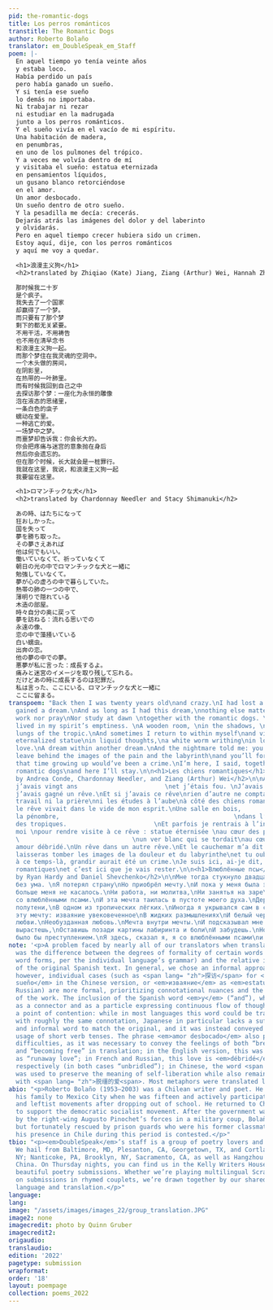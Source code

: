 ```yaml
---
pid: the-romantic-dogs
title: Los perros románticos
transtitle: The Romantic Dogs
author: Roberto Bolaño
translator: em_DoubleSpeak_em_Staff
poem: |-
  En aquel tiempo yo tenía veinte años
  y estaba loco.
  Había perdido un país
  pero había ganado un sueño.
  Y si tenía ese sueño
  lo demás no importaba.
  Ni trabajar ni rezar
  ni estudiar en la madrugada
  junto a los perros románticos.
  Y el sueño vivía en el vacío de mi espíritu.
  Una habitación de madera,
  en penumbras,
  en uno de los pulmones del trópico.
  Y a veces me volvía dentro de mí
  y visitaba el sueño: estatua eternizada
  en pensamientos líquidos,
  un gusano blanco retorciéndose
  en el amor.
  Un amor desbocado.
  Un sueño dentro de otro sueño.
  Y la pesadilla me decía: crecerás.
  Dejarás atrás las imágenes del dolor y del laberinto
  y olvidarás.
  Pero en aquel tiempo crecer hubiera sido un crimen.
  Estoy aquí, dije, con los perros románticos
  y aquí me voy a quedar.

  <h1>浪漫主义狗</h1>
  <h2>translated by Zhiqiao (Kate) Jiang, Ziang (Arthur) Wei, Hannah Zhao, Chardonnay Needler, and Stacy Shimanuki</h2>

  那时候我二十岁
  是个疯子。
  我失去了一个国家
  却赢得了一个梦。
  而只要有了那个梦
  剩下的都无关紧要。
  不用干活，不用祷告
  也不用在清早念书
  和浪漫主义狗一起。
  而那个梦住在我灵魂的空洞中。
  一个木头做的房间，
  在阴影里，
  在热带的一叶肺里。
  而有时候我回到自己之中
  去探访那个梦：一座化为永恒的雕像
  泡在液态的思绪里，
  一条白色的虫子
  蠕动在爱里。
  一种逃亡的爱。
  一场梦中之梦。
  而噩梦却告诉我：你会长大的。
  你会把疼痛与迷宫的意象抛在身后
  然后你会遗忘的。
  但在那个时候，长大就会是一桩罪行。
  我就在这里，我说，和浪漫主义狗一起
  我要留在这里。

  <h1>ロマンチックな犬</h1>
  <h2>translated by Chardonnay Needler and Stacy Shimanuki</h2>

  あの時、はたちになって
  狂おしかった。
  国を失って
  夢を勝ち取った。
  その夢さえあれば
  他は何でもいい。
  働いていなくて、祈っていなくて
  朝日の光の中でロマンチックな犬と一緒に
  勉強していなくて。
  夢が心の虚ろの中で暮らしていた。
  熱帯の肺の一つの中で、
  薄明りで隠れている
  木造の部屋。
  時々自分の奥に戻って
  夢を訪ねる：流れる思いでの
  永遠の像、
  恋の中で藻掻いている
  白い蠕虫。
  出奔の恋。
  他の夢の中での夢。
  悪夢が私に言った：成長するよ。
  痛みと迷宮のイメージを取り残して忘れる。
  だけどあの時に成長するのは犯罪だ。
  私は言った、ここにいる、ロマンチックな犬と一緒に
  ここに留まる。
transpoem: "Back then I was twenty years old\nand crazy.\nI had lost a country\nbut
  gained a dream.\nAnd as long as I had this dream,\nnothing else mattered.\nNeither
  work nor pray\nNor study at dawn \ntogether with the romantic dogs. \nAnd the dream
  lived in my spirit’s emptiness. \nA wooden room, \nin the shadows, \nin one of the
  lungs of the tropic.\nAnd sometimes I return to within myself\nand visit the dream:
  eternalized statue\nin liquid thoughts,\na white worm writhing\nin love.\nA runaway
  love.\nA dream within another dream.\nAnd the nightmare told me: you’ll grow up.\nYou’ll
  leave behind the images of the pain and the labyrinth\nand you’ll forget.\nBut at
  that time growing up would’ve been a crime.\nI’m here, I said, together with the
  romantic dogs\nand here I’ll stay.\n\n<h1>Les chiens romantiques</h1>\n<h2>translated
  by Andrea Conde, Chardonnay Needler, and Ziang (Arthur) Wei</h2>\n\nÀ ce temps-là
  j’avais vingt ans                        \net j’étais fou. \nJ’avais perdu un pays\nmais
  j’avais gagné un rêve.\nEt si j’avais ce rêve\nrien d’autre ne comptait.\nNi le
  travail ni la prière\nni les études à l’aube\nà côté des chiens romantiques.\nEt
  le rêve vivait dans le vide de mon esprit.\nUne salle en bois,                                        \ndans
  la pénombre,                                                \ndans l’un des poumons
  des tropiques.                        \nEt parfois je rentrais à l’intérieur de
  moi \npour rendre visite à ce rêve : statue éternisée \nau cœur des pensées liquides,
  \                               \nun ver blanc qui se tordait\nau cœur de l’amour.\nUn
  amour débridé.\nUn rêve dans un autre rêve.\nEt le cauchemar m’a dit : tu grandiras.\nTu
  laisseras tomber les images de la douleur et du labyrinthe\net tu oublieras.\nMais
  à ce temps-là, grandir aurait été un crime.\nJe suis ici, ai-je dit, avec les chiens
  romantiques\net c’est ici que je vais rester.\n\n<h1>Влюблённые псы</h1>\n<h2>translated
  by Ryan Hardy and Daniel Shevchenko</h2>\n\nМне тогда стукнуло двадцать\nИ я был
  без ума. \nЯ потерял страну\nНо приобрёл мечту.\nИ пока у меня была эта мечта,\nНичто
  больше меня не касалось.\nНи работа, ни молитва,\nНи занятья на заре\nБок о бок
  со влюблёнными псами.\nИ эта мечта таилась в пустоте моего духа.\nДеревянная комната,\nВ
  полутени,\nВ одном из тропических лёгких.\nИногда я укрывался сам в себе\nИ посещал
  эту мечту: изваяние увековеченное\nВ жидких размышлениях\nИ белый червь, извивающийся\nОт
  любви.\nНеобузданная любовь.\nМечта внутри мечты.\nИ подсказывал мне кошмар: ты
  вырастешь,\nОставишь позади картины лабиринта и боли\nИ забудешь.\nНо вырасти тогда
  было бы преступлением.\nЯ здесь, сказал я, я со влюблёнными псами\nи здесь я и останусь.\n"
note: '<p>A problem faced by nearly all of our translators when translating the text
  was the difference between the degrees of formality of certain words (or even entire
  word forms, per the individual language’s grammar) and the relative informality
  of the original Spanish text. In general, we chose an informal approach to the translations;
  however, individual cases (such as <span lang= "zh">探访</span> for <em>visitaba el
  sueño</em> in the Chinese version, or <em>изваяние</em> as <em>estatua</em> in the
  Russian) are more formal, prioritizing connotational nuances and the overall melody
  of the work. The inclusion of the Spanish word <em>y</em> (“and”), which is used
  as a connector and as a particle expressing continuous flow of thought, was also
  a point of contention: while in most languages this word could be translated literally
  with roughly the same connotation, Japanese in particular lacks a sufficiently short
  and informal word to match the original, and it was instead conveyed through the
  usage of short verb tenses. The phrase <em>amor desbocado</em> also posed considerable
  difficulties, as it was necessary to convey the feelings of both “breaking away”
  and “becoming free” in translation; in the English version, this was translated
  as “runaway love”; in French and Russian, this love is <em>débridé</em> and <em>необузданная</em>,
  respectively (in both cases “unbridled”); in Chinese, the word <span lang= "zh">逃亡</span>
  was used to preserve the meaning of self-liberation while also remaining consonant
  with <span lang= "zh">脱缰的爱<span>. Most metaphors were translated literally.</p>'
abio: "<p>Roberto Bolaño (1953–2003) was a Chilean writer and poet. He moved with
  his family to Mexico City when he was fifteen and actively participated in journalism
  and leftist movements after dropping out of school. He returned to Chile in 1973
  to support the democratic socialist movement. After the government was overthrown
  by the right-wing Augusto Pinochet’s forces in a military coup, Bolaño was arrested
  but fortunately rescued by prison guards who were his former classmates. However,
  his presence in Chile during this period is contested.</p>"
tbio: "<p><em>DoubleSpeak</em>’s staff is a group of poetry lovers and language aficionados.
  We hail from Baltimore, MD, Plesanton, CA, Georgetown, TX, and Cortlandt Manor,
  NY; Nanticoke, PA, Brooklyn, NY, Sacramento, CA, as well as Hangzhou and Nanjing,
  China. On Thursday nights, you can find us in the Kelly Writers House reading through
  beautiful poetry submissions. Whether we’re playing multilingual Scramble or commenting
  on submissions in rhymed couplets, we’re drawn together by our shared passion for
  language and translation.</p>"
language: 
lang: 
image: "/assets/images/images_22/group_translation.JPG"
image2: none
imagecredit: photo by Quinn Gruber
imagecredit2: 
origaudio: 
translaudio: 
edition: '2022'
pagetype: submission
wrapformat: 
order: '18'
layout: poempage
collection: poems_2022
---
```

